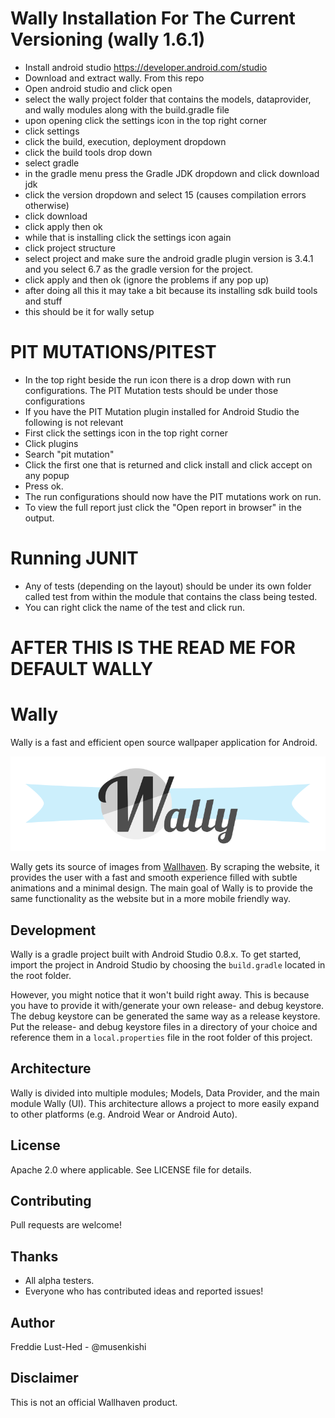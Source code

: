 # Wally Installation For The Current Versioning (wally 1.6.1)
- Install android studio https://developer.android.com/studio
- Download and extract wally. From this repo
- Open android studio and click open
- select the wally project folder that contains the models, dataprovider, and wally modules along with the build.gradle file
- upon opening click the settings icon in the top right corner
- click settings
- click the build, execution, deployment dropdown
- click the build tools drop down
- select gradle
- in the gradle menu press the Gradle JDK dropdown and click download jdk
- click the version dropdown and select 15 (causes compilation errors otherwise)
- click download
- click apply then ok
- while that is installing click the settings icon again
- click project structure
- select project and make sure the android gradle plugin version is 3.4.1 and you select 6.7 as the gradle version for the project.
- click apply and then ok (ignore the problems if any pop up)
- after doing all this it may take a bit because its installing sdk build tools and stuff
- this should be it for wally setup

# PIT MUTATIONS/PITEST
- In the top right beside the run icon there is a drop down with run configurations. The PIT Mutation tests should be under those configurations
- If you have the PIT Mutation plugin installed for Android Studio the following is not relevant
- First click the settings icon in the top right corner
- Click plugins
- Search "pit mutation"
- Click the first one that is returned and click install and click accept on any popup
- Press ok.
- The run configurations should now have the PIT mutations work on run.
- To view the full report just click the "Open report in browser" in the output.

# Running JUNIT
- Any of tests (depending on the layout) should be under its own folder called test from within the module that contains the class being tested.
- You can right click the name of the test and click run.



# AFTER THIS IS THE READ ME FOR DEFAULT WALLY
Wally
=====

Wally is a fast and efficient open source wallpaper application for Android.

![](assets/wally_logo.png)

Wally gets its source of images from [Wallhaven][1]. By scraping the website, it provides the user
with a fast and smooth experience filled with subtle animations and a minimal design. The main goal
of Wally is to provide the same functionality as the website but in a more mobile friendly way.

Development
-----------
Wally is a gradle project built with Android Studio 0.8.x. To get started, import the project in
Android Studio by choosing the <code>build.gradle</code> located in the root folder.

However, you might notice that it won't build right away. This is because you have to provide it
with/generate your own release- and debug keystore. The debug keystore can be generated the same
way as a release keystore. Put the release- and debug keystore files in a directory of your choice
and reference them in a <code>local.properties</code> file in the root folder of this project.

Architecture
------------
Wally is divided into multiple modules; Models, Data Provider, and the main module Wally (UI). This
architecture allows a project to more easily expand to other platforms (e.g. Android Wear
or Android Auto).

License
-------
Apache 2.0 where applicable. See LICENSE file for details.

Contributing
------------
Pull requests are welcome!

Thanks
------
* All alpha testers.
* Everyone who has contributed ideas and reported issues!

Author
------
Freddie Lust-Hed - @musenkishi

Disclaimer
---------
This is not an official Wallhaven product.

[1]: http://alpha.wallhaven.cc